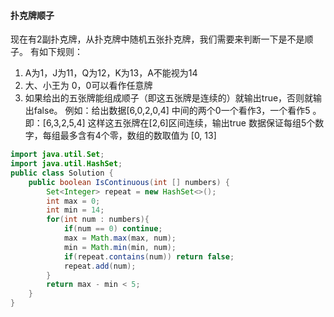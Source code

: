 #### 扑克牌顺子

现在有2副扑克牌，从扑克牌中随机五张扑克牌，我们需要来判断一下是不是顺子。
有如下规则：
1. A为1，J为11，Q为12，K为13，A不能视为14
2. 大、小王为 0，0可以看作任意牌
3. 如果给出的五张牌能组成顺子（即这五张牌是连续的）就输出true，否则就输出false。
例如：给出数据[6,0,2,0,4]
中间的两个0一个看作3，一个看作5 。即：[6,3,2,5,4]
这样这五张牌在[2,6]区间连续，输出true
数据保证每组5个数字，每组最多含有4个零，数组的数取值为 [0, 13]

```java
import java.util.Set;
import java.util.HashSet;
public class Solution {
    public boolean IsContinuous(int [] numbers) {
        Set<Integer> repeat = new HashSet<>();
        int max = 0;
        int min = 14;
        for(int num : numbers){
            if(num == 0) continue;
            max = Math.max(max, num);
            min = Math.min(min, num);
            if(repeat.contains(num)) return false;
            repeat.add(num);
        }
        return max - min < 5;
    }
}
```